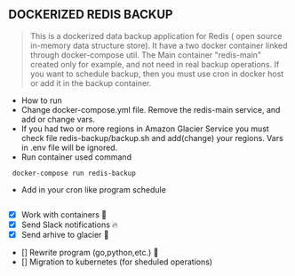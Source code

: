 ## DOCKERIZED REDIS BACKUP

> This  is a dockerized data backup application for Redis ( open source in-memory data structure store).
> It have a two docker container  linked  through docker-compose util.
> The Main container "redis-main" created only for example, and not need in real backup operations.
> If you want to schedule backup, then you must use cron in docker host or  add it in the backup container.


- How to run 
 - Change docker-compose.yml file. Remove the redis-main service,  and add or change vars.
 - If  you had two or  more regions in Amazon Glacier Service  you must check file  redis-backup/backup.sh and add(change)  your regions. Vars in .env file will be  ignored.
 - Run container used command
  ```
   docker-compose run redis-backup
  ```
 - Add in your cron like program schedule
   ```
   
   ```
 
 
- [x] Work with containers :whale:
- [x] Send Slack notifications :fire:
- [x] Send arhive to glacier :vhs:
- [] Rewrite program (go,python,etc.) :rabbit:
- [] Migration to kubernetes (for sheduled operations)

